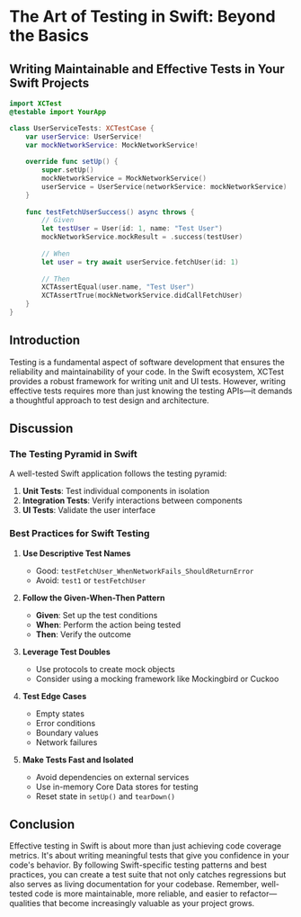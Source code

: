 # The Art of Testing in Swift: Beyond the Basics

## Writing Maintainable and Effective Tests in Your Swift Projects

```swift
import XCTest
@testable import YourApp

class UserServiceTests: XCTestCase {
    var userService: UserService!
    var mockNetworkService: MockNetworkService!
    
    override func setUp() {
        super.setUp()
        mockNetworkService = MockNetworkService()
        userService = UserService(networkService: mockNetworkService)
    }
    
    func testFetchUserSuccess() async throws {
        // Given
        let testUser = User(id: 1, name: "Test User")
        mockNetworkService.mockResult = .success(testUser)
        
        // When
        let user = try await userService.fetchUser(id: 1)
        
        // Then
        XCTAssertEqual(user.name, "Test User")
        XCTAssertTrue(mockNetworkService.didCallFetchUser)
    }
}
```

## Introduction
Testing is a fundamental aspect of software development that ensures the reliability and maintainability of your code. In the Swift ecosystem, XCTest provides a robust framework for writing unit and UI tests. However, writing effective tests requires more than just knowing the testing APIs—it demands a thoughtful approach to test design and architecture.

## Discussion
### The Testing Pyramid in Swift
A well-tested Swift application follows the testing pyramid:

1. **Unit Tests**: Test individual components in isolation
2. **Integration Tests**: Verify interactions between components
3. **UI Tests**: Validate the user interface

### Best Practices for Swift Testing

1. **Use Descriptive Test Names**
   - Good: `testFetchUser_WhenNetworkFails_ShouldReturnError`
   - Avoid: `test1` or `testFetchUser`

2. **Follow the Given-When-Then Pattern**
   - **Given**: Set up the test conditions
   - **When**: Perform the action being tested
   - **Then**: Verify the outcome

3. **Leverage Test Doubles**
   - Use protocols to create mock objects
   - Consider using a mocking framework like Mockingbird or Cuckoo

4. **Test Edge Cases**
   - Empty states
   - Error conditions
   - Boundary values
   - Network failures

5. **Make Tests Fast and Isolated**
   - Avoid dependencies on external services
   - Use in-memory Core Data stores for testing
   - Reset state in `setUp()` and `tearDown()`

## Conclusion
Effective testing in Swift is about more than just achieving code coverage metrics. It's about writing meaningful tests that give you confidence in your code's behavior. By following Swift-specific testing patterns and best practices, you can create a test suite that not only catches regressions but also serves as living documentation for your codebase. Remember, well-tested code is more maintainable, more reliable, and easier to refactor—qualities that become increasingly valuable as your project grows.
